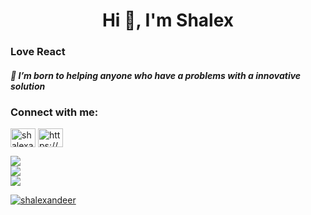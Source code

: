 <h1 align="center">Hi 👋, I'm Shalex</h1>
<h3>Love React</h3>
<h5>🤝 I’m born to helping anyone who have a problems with a innovative solution</h3>



<h3 align="left">Connect with me:</h3>
<p align="left">
<a href="https://dev.to/shalexandeer" target="blank"><img align="center" src="https://raw.githubusercontent.com/rahuldkjain/github-profile-readme-generator/master/src/images/icons/Social/devto.svg" alt="shalexandeer" height="30" width="40" /></a>
<a href="https://linkedin.com/in/https://www.linkedin.com/in/sultan-hafizh-alexander-53724a238/" target="blank"><img align="center" src="https://raw.githubusercontent.com/rahuldkjain/github-profile-readme-generator/master/src/images/icons/Social/linked-in-alt.svg" alt="https://www.linkedin.com/in/sultan-hafizh-alexander-53724a238/" height="30" width="40" /></a>


![](https://github-readme-stats.vercel.app/api?username=shalexandeer&theme=dark&hide_border=false&include_all_commits=true&count_private=true)<br/>
![](https://github-readme-streak-stats.herokuapp.com/?user=shalexandeer&theme=dark&hide_border=false)<br/>
![](https://github-readme-stats.vercel.app/api/top-langs/?username=shalexandeer&theme=dark&hide_border=false&include_all_commits=true&count_private=true&layout=compact&hide=python)
<p align="left"> <a href="https://github.com/ryo-ma/github-profile-trophy"><img src="https://github-profile-trophy.vercel.app/?username=shalexandeer" alt="shalexandeer" /></a> </p>

<!-- Proudly created with GPRM ( https://gprm.itsvg.in ) -->
